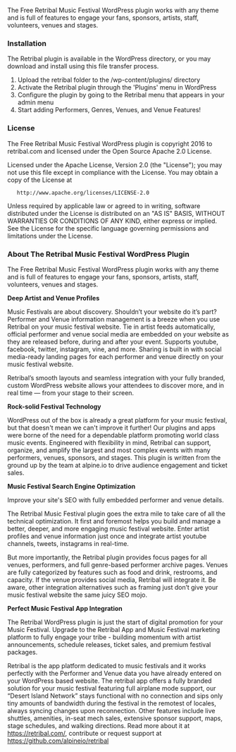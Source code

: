 The Free Retribal Music Festival WordPress plugin works with any theme and is full of features to engage your fans, sponsors, artists, staff, volunteers, venues and stages.

### Installation

The Retribal plugin is available in the WordPress directory, or you may download and install using this file transfer process.

1. Upload the retribal folder to the /wp-content/plugins/ directory
2. Activate the Retribal plugin through the 'Plugins' menu in WordPress
3. Configure the plugin by going to the Retribal menu that appears in your admin menu
4. Start adding Performers, Genres, Venues, and Venue Features!

### License

The Free Retribal Music Festival WordPress plugin is copyright 2016 to retribal.com and licensed under the Open Source Apache 2.0 License.  

   Licensed under the Apache License, Version 2.0 (the "License");
   you may not use this file except in compliance with the License.
   You may obtain a copy of the License at

       http://www.apache.org/licenses/LICENSE-2.0

   Unless required by applicable law or agreed to in writing, software
   distributed under the License is distributed on an "AS IS" BASIS,
   WITHOUT WARRANTIES OR CONDITIONS OF ANY KIND, either express or implied.
   See the License for the specific language governing permissions and
   limitations under the License.

### About The Retribal Music Festival WordPress Plugin

The Free Retribal Music Festival WordPress plugin works with any theme and is full of features to engage your fans, sponsors, artists, staff, volunteers, venues and stages.

**Deep Artist and Venue Profiles**

Music Festivals are about discovery.  Shouldn’t your website do it’s part?  Performer and Venue information management is a breeze when you use Retribal on your music festival website.  Tie in artist feeds automatically, official performer and venue social media are embedded on your website as they are released before, during and after your event.  Supports youtube, facebook, twitter, instagram, vine, and more.  Sharing is built in with social media-ready landing pages for each performer and venue directly on your music festival website.

Retribal’s smooth layouts and seamless integration with your fully branded, custom WordPress website allows your attendees to discover more, and in real time — from your stage to their screen.

**Rock-solid Festival Technology**

WordPress out of the box is already a great platform for your music festival, but that doesn't mean we can't improve it further!  Our plugins and apps were borne of the need for a dependable platform promoting world class music events. Engineered with flexibility in mind, Retribal can support, organize, and amplify the largest and most complex events with many performers, venues, sponsors, and stages. This plugin is written from the ground up by the team at alpine.io to drive audience engagement and ticket sales.

**Music Festival Search Engine Optimization**

Improve your site's SEO with fully embedded performer and venue details. 

The Retribal Music Festival plugin goes the extra mile to take care of all the technical optimization.  It first and foremost helps you build and manage a  better, deeper, and more engaging music festival website.  Enter artist profiles and venue information just once and integrate artist youtube channels, tweets, instagrams in real-time. 

But more importantly, the Retribal plugin provides focus pages for all venues, performers, and full genre-based performer archive pages.  Venues are fully categorized by features such as food and drink, restrooms, and capacity.  If the venue provides social media, Retribal will integrate it.  Be aware, other integration alternatives such as framing just don’t give your music festival website the same juicy SEO mojo.

**Perfect Music Festival App Integration**

The Retribal WordPress plugin is just the start of digital promotion for your Music Festival.  Upgrade to the Retribal App and Music Festival marketing platform to fully engage your tribe - building momentum with artist announcements, schedule releases, ticket sales, and premium festival packages.

Retribal is the app platform dedicated to music festivals and it works perfectly with the Performer and Venue data you have already entered on your WordPress based website.  The retribal app offers a fully branded solution for your music festival featuring full airplane mode support, our “Desert Island Network” stays functional with no connection and sips only tiny amounts of bandwidth during the festival in the remotest of locales, always syncing changes upon reconnection.  Other features include live shuttles, amenities, in-seat mech sales, extensive sponsor support, maps, stage schedules, and walking directions.  Read more about it at https://retribal.com/, contribute or request support at https://github.com/alpineio/retribal 

